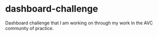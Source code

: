 # dashboard-challenge
Dashboard challenge that I am working on through my work in the AVC community of practice.

